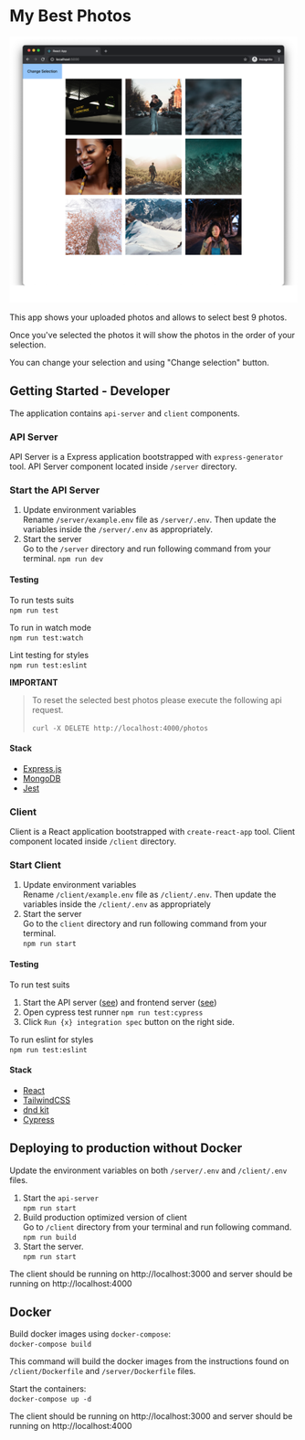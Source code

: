 # My Best Photos

![screenshot](./screenshot.png)

This app shows your uploaded photos and allows to select best 9 photos.  

Once you've selected the photos it will show the photos in the order of your selection.  

You can change your selection and using "Change selection" button.

## Getting Started - Developer

The application contains `api-server` and `client` components.

### API Server

API Server is a Express application bootstrapped with `express-generator` tool. API Server component located inside `/server` directory.

### Start the API Server

1. Update environment variables  
   Rename `/server/example.env` file as `/server/.env`. Then update the variables inside the `/server/.env` as appropriately.
2. Start the server  
   Go to the `/server` directory and run following command from your terminal.
   `npm run dev`

#### Testing

To run tests suits  
`npm run test`  

To run in watch mode  
`npm run test:watch`
  
Lint testing for styles  
`npm run test:eslint`


**IMPORTANT**
> To reset the selected best photos please execute the following api request.
> 
> `curl -X DELETE http://localhost:4000/photos`

#### Stack

- [Express.js](https://expressjs.com/)
- [MongoDB](https://www.mongodb.com/)
- [Jest](https://jestjs.io/)


### Client

Client is a React application bootstrapped with `create-react-app` tool. Client component located inside `/client` directory.

### Start Client

1. Update environment variables  
   Rename `/client/example.env` file as `/client/.env`. Then update the variables inside the `/client/.env` as appropriately
2. Start the server  
   Go to the `client` directory and run following command from your terminal.  
   `npm run start`

#### Testing

To run test suits  
1. Start the API server ([see](#start-the-api-server)) and frontend server ([see](#start-client))  
2. Open cypress test runner
`npm run test:cypress`
3. Click `Run {x} integration spec` button on the right side.

To run eslint for styles  
`npm run test:eslint`
 
#### Stack

- [React](https://reactjs.org/)
- [TailwindCSS](https://tailwindcss.com/)
- [dnd kit](https://dndkit.com/)
- [Cypress](https://www.cypress.io/)

## Deploying to production without Docker

Update the environment variables on both `/server/.env` and `/client/.env` files.

1. Start the `api-server`  
   `npm run start`
2. Build production optimized version of client  
   Go to `/client` directory from your terminal and run following command.  
   `npm run build`
3. Start the server.  
   `npm run start`

The client should be running on http://localhost:3000 and server should be running on http://localhost:4000

## Docker

Build docker images using `docker-compose`:  
`docker-compose build`

This command will build the docker images from the instructions found on `/client/Dockerfile` and `/server/Dockerfile` files.

Start the containers:  
`docker-compose up -d`

The client should be running on http://localhost:3000 and server should be running on http://localhost:4000